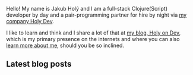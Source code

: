 Hello! My name is Jakub Holý and I am a full-stack Clojure(Script) developer by day and a pair-programming partner for hire by night via [my company Holy Dev](holy-dev.html).

I like to learn and think and I share a lot of that at [my blog, Holy on Dev](https://blog.jakubholy.net/), which is my primary presence on the internets and where you can also [learn more about me](https://blog.jakubholy.net/me/), should you be so inclined.

## Latest blog posts

<section id="blogposts">
    <template id="blogpost">
    <article class="blogpost-item">
        <h3></h3>
        <time></time>
        <p class="description"></p>
    </article>
    </template>
</section>

<script>
    async function renderLatestPosts() {
        if (typeof window.DOMParser != "undefined") {
            const xmlStr = await fetch('https://blog.jakubholy.net/feed.xml').then(r => r.text())
            const xml = (new window.DOMParser()).parseFromString(xmlStr, "text/xml");    
            const items = xml.getElementsByTagName('item');
            for (let i = 0;i < Math.min(3,items.length); i++) {
                // Get content
                const item = items.item(i);
                const description = item.querySelector('description').textContent;
                const link = item.querySelector('link').textContent;
                const pubDate = item.querySelector('pubDate').textContent.substr(0,16); // w/o time
                const title = item.querySelector('title').textContent;
                // Display
                const tpl = document.querySelector('#blogpost');
                tpl.content.querySelector('h3').textContent = title;
                const elmDescr = tpl.content.querySelector('.description');
                elmDescr.textContent = description + ' ';
                const elmLink = document.createElement('a');
                elmLink.href = link; elmLink.textContent = 'Continue reading...'
                elmDescr.appendChild(elmLink);
                tpl.content.querySelector('time').textContent = pubDate;
                const clone = document.importNode(tpl.content, true);
                document.querySelector('#blogposts').appendChild(clone);
            }

            const elmLink = document.createElement('a');
            elmLink.href = 'https://blog.jakubholy.net/'; 
            elmLink.textContent = `See all ${items.length} posts`
            document.querySelector('#blogposts').appendChild(elmLink);
        };
    }
    renderLatestPosts(); 
</script>